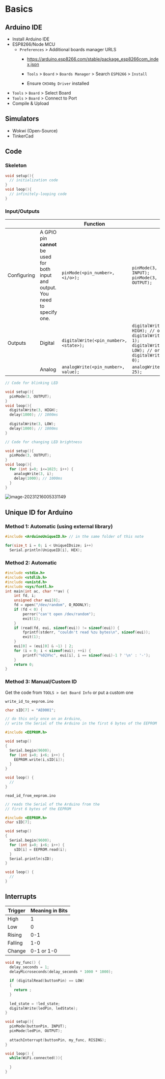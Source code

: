 # Basics

## Arduino IDE

- Install Arduino IDE
- ESP8266/Node MCU
  - `Preferences` > Additional boards manager URLS
    - https://arduino.esp8266.com/stable/package_esp8266com_index.json
    
    - `Tools` > `Board` > `Boards Manager` > Search `ESP8266` > `Install`
    
    - Ensure `CH340g Driver` installed
- `Tools` > `Board` > Select Board
- `Tools` > `Board` > Connect to Port
- Compile & Upload

## Simulators

- Wokwi (Open-Source)
- TinkerCad

## Code

### Skeleton

```c
void setup(){
  // initialization code
}
void loop(){
  // infinitely-looping code
}
```

### Input/Outputs

|             |                                                              | Function                               |                                                              |
| ----------- | ------------------------------------------------------------ | -------------------------------------- | ------------------------------------------------------------ |
| Configuring | A GPIO pin **cannot** be used for both input and output. You need to specify one. | `pinMode(<pin_number>, <i/o>);`        | `pinMode(3, INPUT);`<br />`pinMode(3, OUTPUT);`              |
| Outputs     | Digital                                                      | `digitalWrite(<pin_number>, <state>);` | `digitalWrite(3, HIGH); // or digitalWrite(3, 1);`<br />`digitalWrite(3, LOW); // or digitalWrite(3, 0);` |
|             | Analog                                                       | `analogWrite(<pin_number>, value);`    | `analogWrite(3, 25);`                                        |

```cpp
// Code for blinking LED

void setup(){
  pinMode(3, OUTPUT);
}
void loop(){
  digitalWrite(3, HIGH);
  delay(1000); // 1000ms
  
  digitalWrite(3, LOW);
  delay(1000); // 1000ms
}
```

```cpp
// Code for changing LED brightness

void setup(){
  pinMode(3, OUTPUT);
}
void loop(){
  for (int i=0; i<=1023; i++) {
    analogWrite(3, i);
    delay(1000); // 1000ms
  }
}
```

![image-20231216005331149](./assets/image-20231216005331149.png)

## Unique ID for Arduino

### Method 1: Automatic (using external library)


```c
#include <ArduinoUniqueID.h> // in the same folder of this note

for(size_t i = 0; i < UniqueIDsize; i++)
  Serial.println(UniqueID[i], HEX);
```

### Method 2: Automatic

```c
#include <stdio.h>
#include <stdlib.h>
#include <unistd.h>
#include <sys/fcntl.h>
int main(int ac, char **av) {
    int fd, i;
    unsigned char eui[8];
    fd = open("/dev/random", O_RDONLY);
    if (fd < 0) {
        perror("can't open /dev/random");
        exit(1);
    }
    if (read(fd, eui, sizeof(eui)) != sizeof(eui)) {
        fprintf(stderr, "couldn't read %zu bytes\n", sizeof(eui));
        exit(1);
    }
    eui[0] = (eui[0] & ~1) | 2;
    for (i = 0; i < sizeof(eui); ++i) {
        printf("%02X%c", eui[i], i == sizeof(eui)-1 ? '\n' : '-');
    }
    return 0;
}
```

### Method 3: Manual/Custom ID

Get the code from `TOOLS > Get Board Info` or put a custom one

`write_id_to_eeprom.ino`

```c
char sID[7] = "AE0001";

// do this only once on an Arduino, 
// write the Serial of the Arduino in the first 6 bytes of the EEPROM

#include <EEPROM.h>

void setup()
{
  Serial.begin(9600);
  for (int i=0; i<6; i++) {
    EEPROM.write(i,sID[i]);
  }
}

void loop() {
  // 
}
```
`read_id_from_eeprom.ino`

```c
// reads the Serial of the Arduino from the 
// first 6 bytes of the EEPROM

#include <EEPROM.h>
char sID[7];

void setup()
{
  Serial.begin(9600);
  for (int i=0; i<6; i++) {
    sID[i] = EEPROM.read(i);
  }
  Serial.println(sID);
}

void loop() {
  // 
}
```

## Interrupts

| Trigger | Meaning in Bits |
| ------- | --------------- |
| High    | 1               |
| Low     | 0               |
| Rising  | 0-1             |
| Falling | 1-0             |
| Change  | 0-1 or 1-0      |

```c
void my_func() {
  delay_seconds = 1;
  delayMicroseconds(delay_seconds * 1000 * 1000);
  
  if (digitalRead(buttonPin) == LOW)
  {
    return ;
  }
  
  led_state = !led_state;
  digitalWrite(ledPin, ledState);
}

void setup(){
  pinMode(buttonPin, INPUT);
  pinMode(ledPin, OUTPUT);
  
  attachInterrupt(buttonPin, my_func, RISING);
}

void loop() {
  while(WiFi.connected()){
    
  }
}
```

